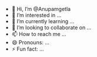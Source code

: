 - 👋 Hi, I’m @Anupamgetla
- 👀 I’m interested in ...
- 🌱 I’m currently learning ...
- 💞️ I’m looking to collaborate on ...
- 📫 How to reach me ...
- 😄 Pronouns: ...
- ⚡ Fun fact: ...

<!---
Anupamgetla/Anupamgetla is a ✨ special ✨ repository because its `README.md` (this file) appears on your GitHub profile.
You can click the Preview link to take a look at your changes.
--->
